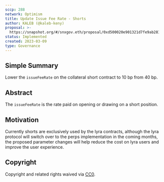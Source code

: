 ```yaml
---
sccp: 288
network: Optimism
title: Update Issue Fee Rate - Shorts
author: KALEB (@kaleb-keny)
proposal: >-
  https://snapshot.org/#/snxgov.eth/proposal/0xd500020e901321d7fe9ab281e027c09d3f068a5108b3c0b8f6f5a65c28d42b7f
status: Implemented 
created: 2023-03-09
type: Governance
---
```


## Simple Summary

<!--"If you can't explain it simply, you don't understand it well enough." Provide a simplified and layman-accessible explanation of the SCCP.-->

Lower the `issueFeeRate` on the collateral short contract to 10 bp from 40 bp.

## Abstract

<!--A short (~200 word) description of the variable change proposed.-->

The `issueFeeRate` is the rate paid on opening or drawing on a short position.

## Motivation

<!--The motivation is critical for SCCPs that want to update variables within Synthetix. It should clearly explain why the existing variable is not incentive aligned. SCCP submissions without sufficient motivation may be rejected outright.-->

Currently shorts are exclusively used by the lyra contracts, although the lyra protocol will switch over to the perps implementation in the coming months, the proposed parameter changes will help reduce the cost on lyra users and improve the user experience.


## Copyright

Copyright and related rights waived via [CC0](https://creativecommons.org/publicdomain/zero/1.0/).
